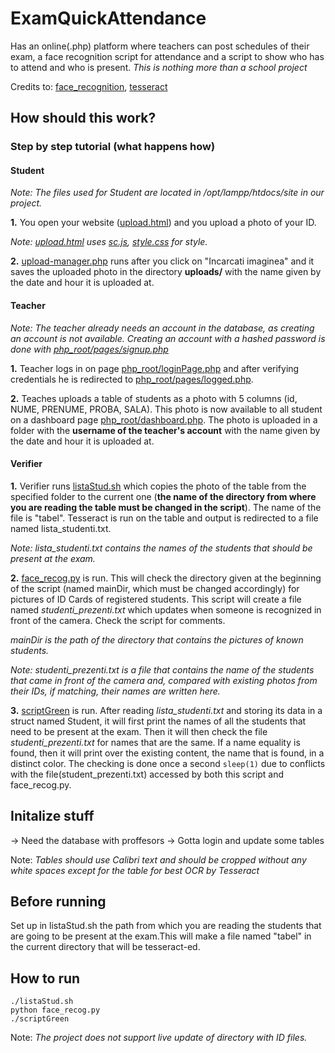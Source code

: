 # ExamQuickAttendance
Has an online(.php) platform where teachers can post schedules of their exam, a face recognition script for attendance and a script to show who has to attend and who is present.
*This is nothing more than a school project*

Credits to: [face_recognition](https://github.com/ageitgey/face_recognition), [tesseract](https://github.com/tesseract-ocr/tesseract)

## How should this work?
### Step by step tutorial (what happens how)
#### Student
*Note: The files used for Student are located in /opt/lampp/htdocs/site in our project.*

**1.** You open your website ([upload.html](https://github.com/awfulwaffle77/ExamQuickAttendance/blob/master/upload.html)) and you upload a photo of your ID. 

*Note: [upload.html](https://github.com/awfulwaffle77/ExamQuickAttendance/blob/master/upload.html) uses [sc.js](https://github.com/awfulwaffle77/ExamQuickAttendance/blob/master/sc.js), [style.css](https://github.com/awfulwaffle77/ExamQuickAttendance/blob/master/style.css) for style.* 

**2.** [upload-manager.php](https://github.com/awfulwaffle77/ExamQuickAttendance/blob/master/upload-manager.php) runs after you click on "Incarcati imaginea" and it saves the uploaded photo in the directory **uploads/** with the name given by the date and hour it is uploaded at.

#### Teacher 
*Note: The teacher already needs an account in the database, as creating an account is not available. Creating an account with a hashed password is done with [php_root/pages/signup.php](https://github.com/awfulwaffle77/ExamQuickAttendance/blob/master/php_root_final/pages/signup.php)*

**1.** Teacher logs in on page [php_root/loginPage.php](https://github.com/awfulwaffle77/ExamQuickAttendance/blob/master/php_root_final/loginPage.php) and after verifying credentials he is redirected to [php_root/pages/logged.php](https://github.com/awfulwaffle77/ExamQuickAttendance/blob/master/php_root_final/pages/logged.php).

**2.** Teaches uploads a table of students as a photo with 5 columns (id, NUME, PRENUME, PROBA, SALA). This photo is now available to all student on a dashboard page [php_root/dashboard.php](https://github.com/awfulwaffle77/ExamQuickAttendance/blob/master/php_root_final/dashboard.php). The photo is uploaded in a folder with the **username of the teacher's account** with the name given by the date and hour it is uploaded at.

#### Verifier

**1.** Verifier runs [listaStud.sh](https://github.com/awfulwaffle77/ExamQuickAttendance/blob/master/listaStud.sh) which copies the photo of the table from the specified folder to the current one (**__the name of the directory from where you are reading the table must be changed in the script__**). The name of the file is "tabel".
Tesseract is run on the table and output is redirected to a file named lista_studenti.txt.

*Note: lista_studenti.txt contains the names of the students that should be present at the exam.*

**2.** [face_recog.py](https://github.com/awfulwaffle77/ExamQuickAttendance/blob/master/face_recog.py) is run. This will check the directory given at the beginning of the script (named mainDir, which must be changed accordingly) for pictures of ID Cards of registered students. This script will create a file named *studenti_prezenti.txt* which updates when someone is recognized in front of the camera. Check the script for comments.

*mainDir is the path of the directory that contains the pictures of known students.*

*Note: studenti_prezenti.txt is a file that contains the name of the students that came in front of the camera and, compared with existing photos from their IDs, if matching, their names are written here.*

**3.** [scriptGreen](https://github.com/awfulwaffle77/ExamQuickAttendance/edit/master/scriptGreen.cpp) is run. After reading *lista_studenti.txt* and storing its data in a struct named Student, it will first print the names of all the students that need to be present at the exam. Then it will then check the file *studenti_prezenti.txt* for names that are the same. If a name equality is found, then it will print over the existing content, the name that is found, in a distinct color. The checking is done once a second ```sleep(1)``` due to conflicts with the file(student_prezenti.txt) accessed by both this script and face_recog.py.

## Initalize stuff
-> Need the database with proffesors
-> Gotta login and update some tables

Note: *Tables should use Calibri text and should be cropped without any white spaces except for the table for best OCR by Tesseract*
## Before running
Set up in listaStud.sh the path from which you are reading the students that are going to be present at the exam.This will make a file named "tabel" in the current directory that will be tesseract-ed.

## How to run
```
./listaStud.sh
python face_recog.py
./scriptGreen
```

Note: *The project does not support live update of directory with ID files.*
